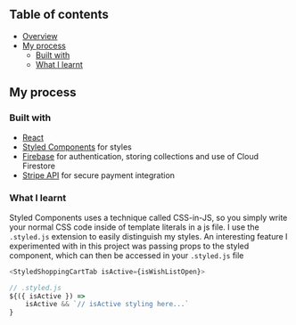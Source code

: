## Table of contents

- [Overview](#overview)
- [My process](#my-process)
  - [Built with](#built-with)
  - [What I learnt](#what-i-learnt)

## My process

### Built with

- [React](https://reactjs.org/)
- [Styled Components](https://styled-components.com/) for styles
- [Firebase](https://firebase.google.com/) for authentication, storing collections and use of Cloud Firestore
- [Stripe API](https://stripe.com/docs) for secure payment integration

### What I learnt

Styled Components uses a technique called CSS-in-JS, so you simply write your normal CSS code inside of template literals in a js file. I use the `.styled.js` extension to easily distinguish my styles. An interesting feature I experimented with in this project was passing props to the styled component, which can then be accessed in your `.styled.js` file

```js
<StyledShoppingCartTab isActive={isWishListOpen}>

// .styled.js
${({ isActive }) =>
    isActive && `// isActive styling here...`
}
```
